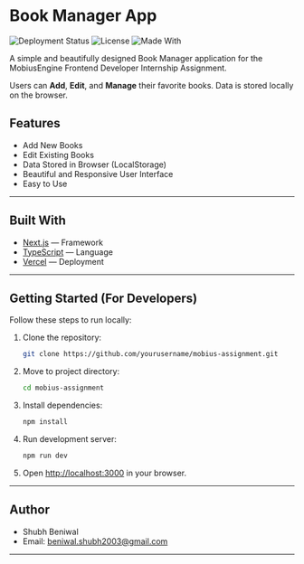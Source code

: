 # Book Manager App

![Deployment Status](https://img.shields.io/badge/deployment-success-brightgreen)
![License](https://img.shields.io/badge/license-MIT-blue.svg)
![Made With](https://img.shields.io/badge/Made%20with-Next.js%20%7C%20TypeScript-blue)

A simple and beautifully designed Book Manager application for the MobiusEngine Frontend Developer Internship Assignment.

Users can **Add**, **Edit**, and **Manage** their favorite books. Data is stored locally on the browser.

## Features

- Add New Books
- Edit Existing Books
- Data Stored in Browser (LocalStorage)
- Beautiful and Responsive User Interface
- Easy to Use

---

## Built With

- [Next.js](https://nextjs.org/) — Framework
- [TypeScript](https://www.typescriptlang.org/) — Language
- [Vercel](https://vercel.com/) — Deployment

---

## Getting Started (For Developers)

Follow these steps to run locally:

1. Clone the repository:
    ```bash
    git clone https://github.com/yourusername/mobius-assignment.git
    ```

2. Move to project directory:
    ```bash
    cd mobius-assignment
    ```

3. Install dependencies:
    ```bash
    npm install
    ```

4. Run development server:
    ```bash
    npm run dev
    ```

5. Open [http://localhost:3000](http://localhost:3000) in your browser.

---

## Author

- Shubh Beniwal 
- Email: beniwal.shubh2003@gmail.com

---
